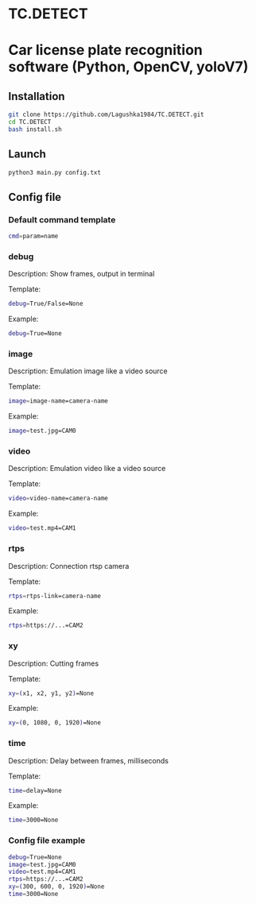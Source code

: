 # TC.DETECT
# Сar license plate recognition software (Python, OpenCV, yoloV7)

## Installation

```bash
git clone https://github.com/Lagushka1984/TC.DETECT.git
cd TC.DETECT
bash install.sh
```

## Launch
```bash
python3 main.py config.txt
```

## Config file

### Default command template
```bash
cmd=param=name
```

### debug
Description:
Show frames, output in terminal

Template:
```bash
debug=True/False=None
```

Example:
```bash
debug=True=None
```

### image
Description:
Emulation image like a video source

Template:
```bash
image=image-name=camera-name
```

Example:
```bash
image=test.jpg=CAM0
```

### video
Description:
Emulation video like a video source

Template:
```bash
video=video-name=camera-name
```

Example:
```bash
video=test.mp4=CAM1
```

### rtps
Description:
Connection rtsp camera

Template:
```bash
rtps=rtps-link=camera-name
```

Example:
```bash
rtps=https://...=CAM2
```

### xy
Description:
Cutting frames

Template:
```bash
xy=(x1, x2, y1, y2)=None
```

Example:
```bash
xy=(0, 1080, 0, 1920)=None
```

### time
Description:
Delay between frames, milliseconds

Template:
```bash
time=delay=None
```

Example:
```bash
time=3000=None
```

### Config file example
```bash
debug=True=None
image=test.jpg=CAM0
video=test.mp4=CAM1
rtps=https://...=CAM2
xy=(300, 600, 0, 1920)=None
time=3000=None
```

